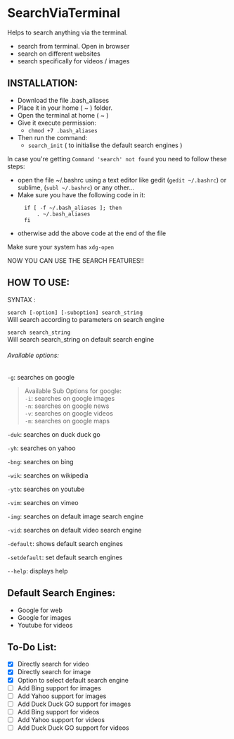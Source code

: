 # SearchViaTerminal
Helps to search anything via the terminal.
* search from terminal. Open in browser
* search on different websites
* search specifically for videos / images

## INSTALLATION:

* Download the file .bash_aliases
* Place it in your home ( ~ ) folder.
* Open the terminal at home ( ~ )
* Give it execute permission:
  * `chmod +7 .bash_aliases`
* Then run the command:
  * `search_init` ( to initialise the default search engines )


In case you're getting `Command 'search' not found` you need to follow these steps:
* open the file ~/.bashrc using a text editor like gedit (`gedit ~/.bashrc`) or sublime, (`subl ~/.bashrc`) or any other...
* Make sure you have the following code in it:
  ``` 
    if [ -f ~/.bash_aliases ]; then
        . ~/.bash_aliases
    fi
    ```
* otherwise add the above code at the end of the file

Make sure your system has `xdg-open`


NOW YOU CAN USE THE SEARCH FEATURES!!

## HOW TO USE:
  SYNTAX :
  
  `search [-option] [-suboption] search_string`\
          Will search according to parameters on search engine
          
  `search search_string`\
          Will search search_string on default search engine
          
###### Available options:

 `-g`: searches on google

> Available Sub Options for google:\
                  `-i`: 
                      searches on google images\
                  `-n`: 
                      searches on google news\
                  `-v`: 
                      searches on google videos\
                  `-m`: 
                      searches on google maps

 `-duk`: searches on duck duck go
   
 `-yh`:  searches on yahoo

 `-bng`: searches on bing

 `-wik`: searches on wikipedia

 `-ytb`: searches on youtube

 `-vim`: searches on vimeo

 `-img`: searches on default image search engine

 `-vid`: searches on default video search engine

 `-default`: shows default search engines

 `-setdefault`: set default search engines

 `--help`: displays help
 
 ## Default Search Engines:
 * Google for web
 * Google for images
 * Youtube for videos
 
 
 ## To-Do List:
 - [x] Directly search for video
 - [x] Directly search for image
 - [x] Option to select default search engine
 - [ ] Add Bing support for images
 - [ ] Add Yahoo support for images
 - [ ] Add Duck Duck GO support for images
 - [ ] Add Bing support for videos
 - [ ] Add Yahoo support for videos
 - [ ] Add Duck Duck GO support for videos
